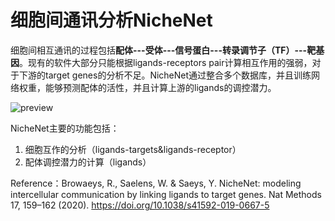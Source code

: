 # 细胞间通讯分析NicheNet

细胞间相互通讯的过程包括**配体---受体---信号蛋白---转录调节子（TF）---靶基因**。现有的软件大部分只能根据ligands-receptors pair计算相互作用的强弱，对于下游的target genes的分析不足。NicheNet通过整合多个数据库，并且训练网络权重，能够预测配体的活性，并且计算上游的ligands的调控潜力。

![preview](https://tva1.sinaimg.cn/large/008i3skNly1gwdqd283d9j310j0u0q87.jpg)

NicheNet主要的功能包括：

1. 细胞互作的分析（ligands-targets&ligands-receptor）
2. 配体调控潜力的计算（ligands）

Reference：Browaeys, R., Saelens, W. & Saeys, Y. NicheNet: modeling intercellular communication by linking ligands to target genes. Nat Methods 17, 159–162 (2020). https://doi.org/10.1038/s41592-019-0667-5

